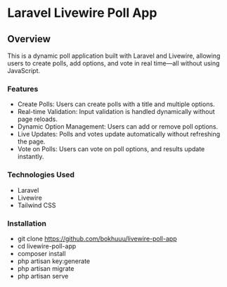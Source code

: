 # Laravel Livewire Poll App

## Overview

This is a dynamic poll application built with Laravel and Livewire, allowing users to create polls, add options, and vote in real time—all without using JavaScript.

### Features

-   Create Polls: Users can create polls with a title and multiple options.
-   Real-time Validation: Input validation is handled dynamically without page reloads.
-   Dynamic Option Management: Users can add or remove poll options.
-   Live Updates: Polls and votes update automatically without refreshing the page.
-   Vote on Polls: Users can vote on poll options, and results update instantly.

### Technologies Used

-   Laravel
-   Livewire
-   Tailwind CSS

### Installation

-   git clone https://github.com/bokhuuu/livewire-poll-app
-   cd livewire-poll-app
-   composer install
-   php artisan key:generate
-   php artisan migrate
-   php artisan serve
